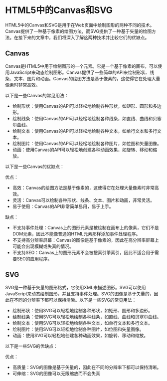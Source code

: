 # HTML5中的Canvas和SVG

HTML5中的Canvas和SVG是用于在Web页面中绘制图形的两种不同的技术。Canvas提供了一种基于像素的绘图方法，而SVG提供了一种基于矢量的绘图方法。在接下来的文章中，我们将深入了解这两种技术并比较它们的优缺点。

## Canvas

Canvas是HTML5中用于绘制图形的一个元素。它是一个基于像素的画布，可以使用JavaScript来动态绘制图形。Canvas提供了一些简单的API来绘制形状、线条、文本、图片和动画。Canvas的绘图方法是基于像素的，这使得它在处理大量像素时非常高效。

以下是一些Canvas的常见用法：

-   绘制形状：使用Canvas的API可以轻松地绘制各种形状，如矩形、圆形和多边形。
-   绘制线条：使用Canvas的API可以轻松地绘制各种线条，如直线、曲线和贝塞尔曲线。
-   绘制文本：使用Canvas的API可以轻松地绘制各种文本，如单行文本和多行文本。
-   绘制图片：使用Canvas的API可以轻松地绘制各种图片，如位图和矢量图像。
-   动画：使用Canvas的API可以轻松地创建各种动画效果，如旋转、移动和缩放。

以下是一些Canvas的优缺点：

优点：

-   高效：Canvas的绘图方法是基于像素的，这使得它在处理大量像素时非常高效。
-   灵活：Canvas可以绘制各种形状、线条、文本、图片和动画，非常灵活。
-   易于使用：Canvas的API非常简单易用，易于上手。

缺点：

-   不支持事件处理：Canvas上的图形元素是被绘制在画布上的像素，它们不是DOM元素，因此不能像普通的HTML元素那样添加事件处理程序。
-   不支持高分辨率屏幕：Canvas的图像是基于像素的，因此在高分辨率屏幕上可能会出现模糊或失真的情况。
-   不支持SEO：Canvas上的图形元素不会被搜索引擎索引，因此不适合用于需要SEO的应用程序。

## SVG

SVG是一种基于矢量的图形格式，它使用XML来描述图形。SVG可以使用JavaScript来动态绘制图形，并且支持事件处理。SVG的图像是基于矢量的，因此在不同的分辨率下都可以保持清晰。以下是一些SVG的常见用法：

-   绘制形状：使用SVG可以轻松地绘制各种形状，如矩形、圆形和多边形。
-   绘制线条：使用SVG可以轻松地绘制各种线条，如直线、曲线和贝塞尔曲线。
-   绘制文本：使用SVG可以轻松地绘制各种文本，如单行文本和多行文本。
-   绘制图片：使用SVG可以轻松地绘制各种图片，如位图和矢量图像。
-   动画：使用SVG可以轻松地创建各种动画效果，如旋转、移动和缩放。

以下是一些SVG的优缺点：

优点：

-   高质量：SVG的图像是基于矢量的，因此在不同的分辨率下都可以保持清晰。
-   可伸缩：SVG的图像可以无限缩放而不会失真